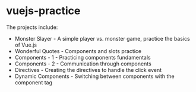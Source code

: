 # vuejs-practice

The projects include:
- Monster Slayer - A simple player vs. monster game, practice the basics of Vue.js
- Wonderful Quotes - Components and slots practice
- Components - 1 - Practicing components fundamentals
- Components - 2 - Communication through components
- Directives - Creating the directives to handle the click event
- Dynamic Components - Switching between components with the component tag 
